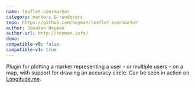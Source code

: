 ```yaml
---
name: leaflet-usermarker
category: markers-&-renderers
repo: https://github.com/heyman/leaflet-usermarker
author: Jonatan Heyman
author-url: http://heyman.info/
demo: 
compatible-v0: false
compatible-v1: true
---
```


Plugin for plotting a marker representing a user - or multiple users - on a map,			with support for drawing an accuracy circle. Can be seen in action on			<a href="http://longitude.me">Longitude.me</a>.
